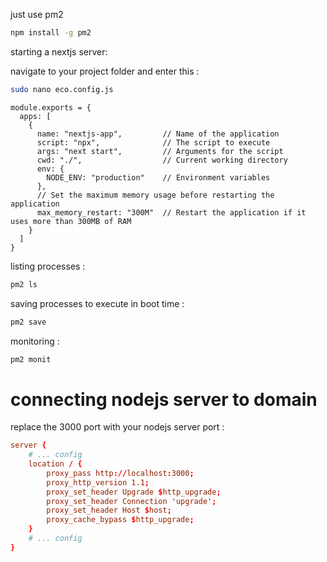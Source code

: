 just use pm2

```bash
npm install -g pm2
```


starting a nextjs server:

navigate to your project folder and enter this :

```bash
sudo nano eco.config.js
```

```node
module.exports = {
  apps: [
    {
      name: "nextjs-app",         // Name of the application
      script: "npx",              // The script to execute
      args: "next start",         // Arguments for the script
      cwd: "./",                  // Current working directory
      env: {
        NODE_ENV: "production"    // Environment variables
      },
      // Set the maximum memory usage before restarting the application
      max_memory_restart: "300M"  // Restart the application if it uses more than 300MB of RAM
    }
  ]
}
```


listing processes :

```bash
pm2 ls
```

saving processes to execute in boot time :

```bash
pm2 save
```

monitoring :

```bash
pm2 monit
```

# connecting nodejs server to domain

replace the 3000 port with your nodejs server port :

```nginx.conf
server {
	# ... config
	location / {
        proxy_pass http://localhost:3000;
        proxy_http_version 1.1;
        proxy_set_header Upgrade $http_upgrade;
        proxy_set_header Connection 'upgrade';
        proxy_set_header Host $host;
        proxy_cache_bypass $http_upgrade;
    }
	# ... config
}
```


